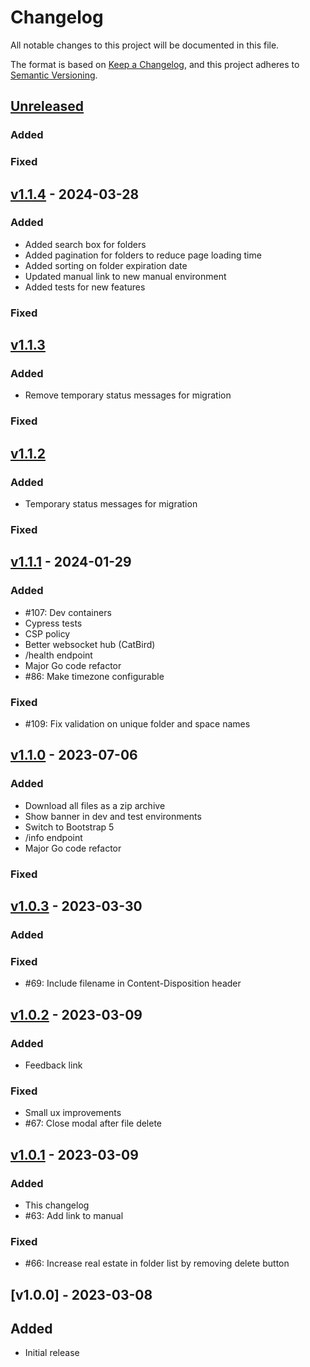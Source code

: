 # Changelog

All notable changes to this project will be documented in this file.

The format is based on [Keep a Changelog](https://keepachangelog.com/en/1.0.0/),
and this project adheres to [Semantic Versioning](https://semver.org/spec/v2.0.0.html).

## [Unreleased]

### Added

### Fixed

## [v1.1.4] - 2024-03-28

### Added

- Added search box for folders
- Added pagination for folders to reduce page loading time
- Added sorting on folder expiration date
- Updated manual link to new manual environment
- Added tests for new features

### Fixed

## [v1.1.3]

### Added

- Remove temporary status messages for migration

### Fixed

## [v1.1.2]

### Added

- Temporary status messages for migration

### Fixed

## [v1.1.1] - 2024-01-29

### Added

- #107: Dev containers
- Cypress tests
- CSP policy
- Better websocket hub (CatBird)
- /health endpoint
- Major Go code refactor
- #86: Make timezone configurable

### Fixed

- #109: Fix validation on unique folder and space names

## [v1.1.0] - 2023-07-06

### Added

- Download all files as a zip archive
- Show banner in dev and test environments
- Switch to Bootstrap 5
- /info endpoint
- Major Go code refactor

### Fixed

## [v1.0.3] - 2023-03-30

### Added

### Fixed

- #69: Include filename in Content-Disposition header

## [v1.0.2] - 2023-03-09

### Added

- Feedback link

### Fixed

- Small ux improvements
- #67: Close modal after file delete

## [v1.0.1] - 2023-03-09

### Added

- This changelog
- #63: Add link to manual

### Fixed

- #66: Increase real estate in folder list by removing delete button

## [v1.0.0] - 2023-03-08

## Added

- Initial release

[unreleased]:  https://github.com/ugent-library/deliver/compare/v1.1.4...HEAD
[v1.1.4]:  https://github.com/ugent-library/deliver/compare/v1.1.3...v1.1.4
[v1.1.3]:  https://github.com/ugent-library/deliver/compare/v1.1.2...v1.1.3
[v1.1.2]:  https://github.com/ugent-library/deliver/compare/v1.1.1...v1.1.2
[v1.1.1]:  https://github.com/ugent-library/deliver/compare/v1.1.0...v1.1.1
[v1.1.0]:  https://github.com/ugent-library/deliver/compare/v1.0.3...v1.1.0
[v1.0.3]:  https://github.com/ugent-library/deliver/compare/v1.0.2...v1.0.3
[v1.0.2]:  https://github.com/ugent-library/deliver/compare/v1.0.1...v1.0.2
[v1.0.1]:  https://github.com/ugent-library/deliver/compare/v1.0.0...v1.0.1
